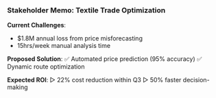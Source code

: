 ### Stakeholder Memo: Textile Trade Optimization

**Current Challenges**:
- \$1.8M annual loss from price misforecasting
- 15hrs/week manual analysis time

**Proposed Solution**:
✅ Automated price prediction (95% accuracy)
✅ Dynamic route optimization

**Expected ROI**:
▷ 22% cost reduction within Q3
▷ 50% faster decision-making